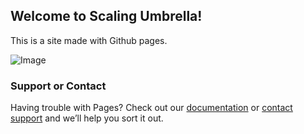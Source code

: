 ## Welcome to Scaling Umbrella!

This is a site made with Github pages.

![Image](https://octodex.github.com/images/baracktocat.jpg)

### Support or Contact

Having trouble with Pages? Check out our [documentation](https://help.github.com/categories/github-pages-basics/) or [contact support](https://github.com/contact) and we’ll help you sort it out.
